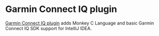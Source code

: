 # Garmin Connect IQ plugin
[Garmin Connect IQ plugin](https://plugins.jetbrains.com/plugin/7923) adds
Monkey C Language and basic Garmin Connect IQ SDK support for IntelliJ IDEA.
